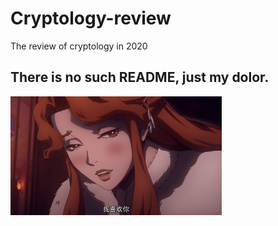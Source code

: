 # Cryptology-review
The review of cryptology in 2020

## There is no such README, just my dolor.




<img src="https://github.com/nujiy0324/Cryptology-review/blob/master/%E6%89%B9%E6%B3%A8%202020-03-10%20210759.png" alt="批注 2020-03-10 210759" style="zoom: 33%;" />
